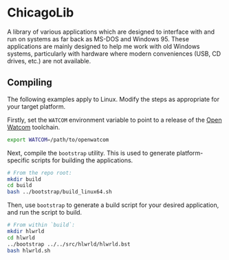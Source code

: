 ChicagoLib
==========

A library of various applications which are designed to interface with and run on systems as far back as MS-DOS and Windows 95. These applications are mainly designed to help me work with old Windows systems, particularly with hardware where modern conveniences (USB, CD drives, etc.) are not available.

## Compiling

The following examples apply to Linux. Modify the steps as appropriate for your target platform.

Firstly, set the `WATCOM` environment variable to point to a release of the [Open Watcom](https://github.com/open-watcom/open-watcom-v2/releases) toolchain.

```bash
export WATCOM=/path/to/openwatcom
```

Next, compile the `bootstrap` utility. This is used to generate platform-specific scripts for building the applications.

```bash
# From the repo root:
mkdir build
cd build
bash ../bootstrap/build_linux64.sh
```

Then, use `bootstrap` to generate a build script for your desired application, and run the script to build.

```bash
# From within `build`:
mkdir hlwrld
cd hlwrld
../bootstrap ../../src/hlwrld/hlwrld.bst
bash hlwrld.sh
```
